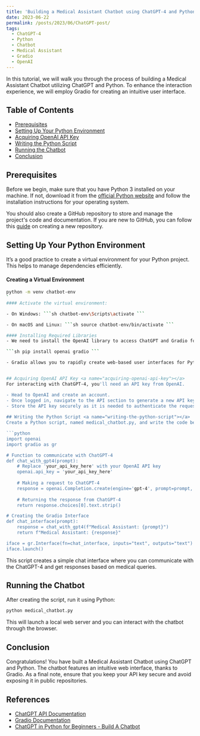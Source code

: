 ```yaml
---
title: 'Building a Medical Assistant Chatbot using ChatGPT-4 and Python'
date: 2023-06-22
permalink: /posts/2023/06/ChatGPT-post/
tags:
  - ChatGPT-4
  - Python
  - Chatbot
  - Medical Assistant
  - Gradio
  - OpenAI
---
```




In this tutorial, we will walk you through the process of building a Medical Assistant Chatbot utilizing ChatGPT and Python. To enhance the interaction experience, we will employ Gradio for creating an intuitive user interface.

## Table of Contents

- [Prerequisites](#prerequisites)
- [Setting Up Your Python Environment](#setting-up-your-python-environment)
- [Acquiring OpenAI API Key](#acquiring-openai-api-key)
- [Writing the Python Script](#writing-the-python-script)
- [Running the Chatbot](#running-the-chatbot)
- [Conclusion](#conclusion)

## Prerequisites <a name="prerequisites"></a>

Before we begin, make sure that you have Python 3 installed on your machine. If not, download it from the [official Python website](https://www.python.org/downloads/) and follow the installation instructions for your operating system.

You should also create a GitHub repository to store and manage the project's code and documentation. If you are new to GitHub, you can follow this [guide](https://docs.github.com/en/repositories/creating-and-managing-repositories/creating-a-new-repository) on creating a new repository.

## Setting Up Your Python Environment <a name="setting-up-your-python-environment"></a>

It’s a good practice to create a virtual environment for your Python project. This helps to manage dependencies efficiently.

#### Creating a Virtual Environment

```sh
python -m venv chatbot-env
`
#### Activate the virtual environment:

- On Windows: ```sh chatbot-env\Scripts\activate ```

- On macOS and Linux: ```sh source chatbot-env/bin/activate ```

#### Installing Required Libraries
- We need to install the OpenAI library to access ChatGPT and Gradio for creating the user interface.

```sh pip install openai gradio ```

- Gradio allows you to rapidly create web-based user interfaces for Python models. OpenAI library helps in integrating with GPT models provided by OpenAI.


## Acquiring OpenAI API Key <a name="acquiring-openai-api-key"></a>
For interacting with ChatGPT-4, you'll need an API key from OpenAI.

- Head to OpenAI and create an account.
- Once logged in, navigate to the API section to generate a new API key.
- Store the API key securely as it is needed to authenticate the requests to ChatGPT-4.
  
## Writing the Python Script <a name="writing-the-python-script"></a>
Create a Python script, named medical_chatbot.py, and write the code below:

```python
import openai
import gradio as gr

# Function to communicate with ChatGPT-4
def chat_with_gpt4(prompt):
    # Replace 'your_api_key_here' with your OpenAI API key
    openai.api_key = 'your_api_key_here'
    
    # Making a request to ChatGPT-4
    response = openai.Completion.create(engine='gpt-4', prompt=prompt, max_tokens=100)
    
    # Returning the response from ChatGPT-4
    return response.choices[0].text.strip()

# Creating the Gradio Interface
def chat_interface(prompt):
    response = chat_with_gpt4(f"Medical Assistant: {prompt}")
    return f"Medical Assistant: {response}"

iface = gr.Interface(fn=chat_interface, inputs="text", outputs="text")
iface.launch()

```
This script creates a simple chat interface where you can communicate with the ChatGPT-4 and get responses based on medical queries.

## Running the Chatbot <a name="running-the-chatbot"></a>

After creating the script, run it using Python:

```sh
python medical_chatbot.py

```
This will launch a local web server and you can interact with the chatbot through the browser.

## Conclusion <a name="conclusion"></a>
Congratulations! You have built a Medical Assistant Chatbot using ChatGPT and Python. The chatbot features an intuitive web interface, thanks to Gradio. As a final note, ensure that you keep your API key secure and avoid exposing it in public repositories.


## References <a name="references"></a>
- [ChatGPT API Documentation](https://platform.openai.com/docs/api-reference/completions/create)
- [Gradio Documentation](https://gradio.app/docs/)
- [ChatGPT in Python for Beginners - Build A Chatbot](https://www.youtube.com/watch?v=pGOyw_M1mNE&t=216s)
